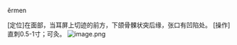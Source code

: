 ěrmen

[定位]在面部，当耳屏上切迹的前方，下颌骨髁状突后缘，张口有凹陷处。
[操作]直刺0.5-1寸；可灸。
![image.png](https://picgo18719498306.oss-cn-guangzhou.aliyuncs.com/20250424002235645.png)
